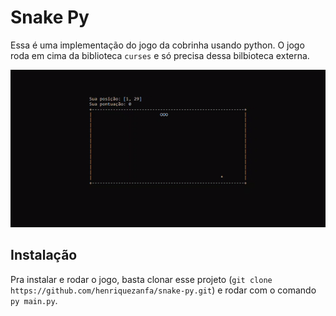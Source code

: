 # Snake Py

Essa é uma implementação do jogo da cobrinha usando python. O jogo roda em cima da biblioteca ```curses``` e só precisa dessa bilbioteca externa.

![alt text](snake-py.gif)

## Instalação

Pra instalar e rodar o jogo, basta clonar esse projeto (```git clone https://github.com/henriquezanfa/snake-py.git```) e rodar com o comando ```py main.py```.

